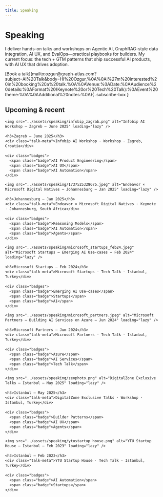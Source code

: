 ```yaml
---
title: Speaking
---
```


<div class="page-speaking" markdown="1">

# Speaking

I deliver hands-on talks and workshops on Agentic AI, GraphRAG-style data integration, AI UX, and EvalOps—practical playbooks for builders. My current focus: the tech + GTM patterns that ship successful AI products, with AI UX that drives adoption.


<div class="speaking-cta" markdown="1">
[Book a talk](mailto:ozgur@graph-atlas.com?subject=AI%20Talk&body=Hi%20Ozgur,%0A%0AI%27m%20interested%20in%20booking%20a%20talk.%0A%0AVenue:%0ADate:%0AAudience%20details:%0AFormat%20(Keynote%20or%20Tech%20Talk):%0AEvent%20theme:%0A%0AAdditional%20notes:%0A){ .subscribe-box }
</div>

## Upcoming & recent

<div class="talk-grid">
  <!-- DUPLICATE this .talk-card per event -->
  <div class="talk-card"
       data-date="2025-06-15"
       data-year="2025"
       data-type="Workshop"
       data-location="Zagreb, HR"
       data-tags="AI Product Engineering,AI UX,AI Automation">

    <img src="../assets/speaking/infobip_zagrab.png" alt="Infobip AI Workshop — Zagreb — June 2025" loading="lazy" />

    <h3>Zagreb — June 2025</h3>
    <div class="talk-meta">Infobip AI Workshop · Workshop · Zagreb, Croatia</div>

    <div class="badges">
      <span class="badge">AI Product Engineering</span>
      <span class="badge">AI UX</span>
      <span class="badge">AI Automation</span>
    </div>

  </div>

  <div class="talk-card"
       data-date="2025-01-20"
       data-year="2025"
       data-type="Keynote"
       data-location="Johannesburg, ZA"
       data-tags="Reasoning Models,AI Automation,Agents">

    <img src="../assets/speaking/1737525328675.jpeg" alt="Endeavor × Microsoft Digital Natives — Johannesburg — Jan 2025" loading="lazy" />

    <h3>Johannesburg — Jan 2025</h3>
    <div class="talk-meta">Endeavor × Microsoft Digital Natives · Keynote · Johannesburg, South Africa</div>

    <div class="badges">
      <span class="badge">Reasoning Models</span>
      <span class="badge">AI Automation</span>
      <span class="badge">Agents</span>
    </div>

  </div>

  <div class="talk-card"
       data-date="2024-02-01"
       data-year="2024"
       data-type="Tech Talk"
       data-location="Istanbul, TR"
       data-tags="Emerging AI Use-cases,Startups,AI">

    <img src="../assets/speaking/microsoft_startups_feb24.jpeg" alt="Microsoft Startups — Emerging AI Use-cases — Feb 2024" loading="lazy" />

    <h3>Microsoft Startups — Feb 2024</h3>
    <div class="talk-meta">Microsoft Startups · Tech Talk · Istanbul, Turkey</div>

    <div class="badges">
      <span class="badge">Emerging AI Use-cases</span>
      <span class="badge">Startups</span>
      <span class="badge">AI</span>
    </div>

  </div>

  <div class="talk-card"
       data-date="2024-06-01"
       data-year="2024"
       data-type="Tech Talk"
       data-location="Istanbul, TR"
       data-tags="Azure,AI Services,Tech Talk">

    <img src="../assets/speaking/microsoft_partners.jpeg" alt="Microsoft Partners — Building AI Services on Azure — Jun 2024" loading="lazy" />

    <h3>Microsoft Partners — Jun 2024</h3>
    <div class="talk-meta">Microsoft Partners · Tech Talk · Istanbul, Turkey</div>

    <div class="badges">
      <span class="badge">Azure</span>
      <span class="badge">AI Services</span>
      <span class="badge">Tech Talk</span>
    </div>

  </div>

  <div class="talk-card"
       data-date="2025-05-27"
       data-year="2025"
       data-type="Tech Talk"
       data-location="Istanbul, TR"
       data-tags="Builder Patterns,AI UX,Agents">

    <img src="../assets/speaking/zeophoto.png" alt="DigitalZone Exclusive Talks — Istanbul — May 2025" loading="lazy" />

    <h3>Istanbul — May 2025</h3>
    <div class="talk-meta">DigitalZone Exclusive Talks · Workshop · Istanbul, Turkey</div>

    <div class="badges">
      <span class="badge">Builder Patterns</span>
      <span class="badge">AI UX</span>
      <span class="badge">Agents</span>
    </div>

  </div>

  <div class="talk-card"
       data-date="2023-02-01"
       data-year="2023"
       data-type="Tech Talk"
       data-location="Istanbul, TR"
       data-tags="AI Automation,Startups">

    <img src="../assets/speaking/ytustartup_house.png" alt="YTU Startup House — Istanbul — Feb 2023" loading="lazy" />

    <h3>Istanbul — Feb 2023</h3>
    <div class="talk-meta">YTU Startup House · Tech Talk · Istanbul, Turkey</div>

    <div class="badges">
      <span class="badge">AI Automation</span>
      <span class="badge">Startups</span>
    </div>

  </div>

</div>

 </div>
